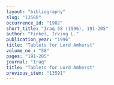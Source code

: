 ```yaml
---
layout: "bibliography"
slug: "13588"
occurrence_id: "1982"
short_title: "Iraq 58 (1996), 191-205"
author: "Finkel, Irving L."
publication_year: "1996"
title: "Tablets for Lord Amherst"
volume_no_: "58"
pages: "191-205"
journal: "Iraq"
title: "Tablets for Lord Amherst"
previous_item: "13591"
---
```


